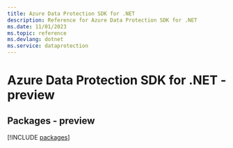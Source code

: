 ```yaml
---
title: Azure Data Protection SDK for .NET
description: Reference for Azure Data Protection SDK for .NET
ms.date: 11/01/2023
ms.topic: reference
ms.devlang: dotnet
ms.service: dataprotection
---
```

# Azure Data Protection SDK for .NET - preview
## Packages - preview
[!INCLUDE [packages](data-protection-index.md)]